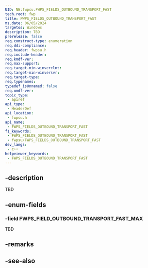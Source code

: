 ```yaml
---
UID: NE:fwpsu.FWPS_FIELDS_OUTBOUND_TRANSPORT_FAST
tech.root: fwp
title: FWPS_FIELDS_OUTBOUND_TRANSPORT_FAST
ms.date: 06/05/2024
targetos: Windows
description: TBD
prerelease: false
req.construct-type: enumeration
req.ddi-compliance: 
req.header: fwpsu.h
req.include-header: 
req.kmdf-ver: 
req.max-support: 
req.target-min-winverclnt: 
req.target-min-winversvr: 
req.target-type: 
req.typenames: 
typedef_isUnnamed: false
req.umdf-ver: 
topic_type:
 - apiref
api_type:
 - HeaderDef
api_location:
 - fwpsu.h
api_name:
 - FWPS_FIELDS_OUTBOUND_TRANSPORT_FAST
f1_keywords:
 - FWPS_FIELDS_OUTBOUND_TRANSPORT_FAST
 - fwpsu/FWPS_FIELDS_OUTBOUND_TRANSPORT_FAST
dev_langs:
 - c++
helpviewer_keywords:
 - FWPS_FIELDS_OUTBOUND_TRANSPORT_FAST
---
```


## -description

TBD

## -enum-fields

### -field FWPS_FIELD_OUTBOUND_TRANSPORT_FAST_MAX

TBD

## -remarks

## -see-also
